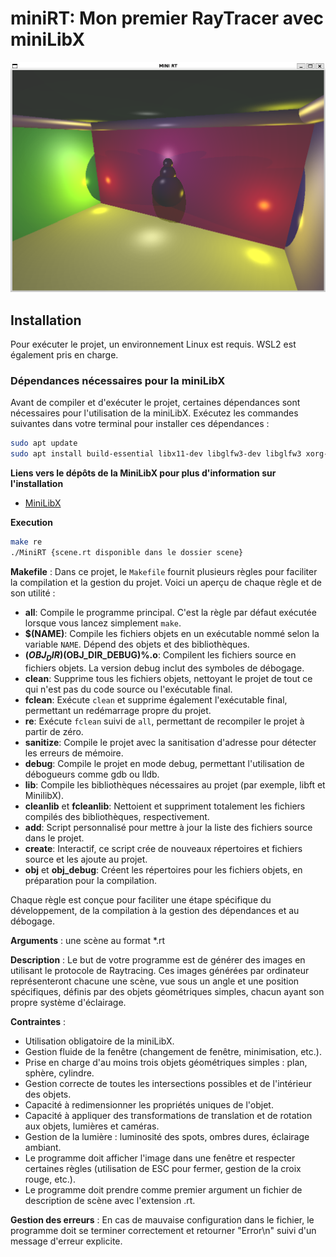 # miniRT: Mon premier RayTracer avec miniLibX

![scene](screenshot/scene.png)

## Installation

Pour exécuter le projet, un environnement Linux est requis. WSL2 est également pris en charge.

### Dépendances nécessaires pour la miniLibX

Avant de compiler et d'exécuter le projet, certaines dépendances sont nécessaires pour l'utilisation de la miniLibX.
Exécutez les commandes suivantes dans votre terminal pour installer ces dépendances :

```bash
sudo apt update
sudo apt install build-essential libx11-dev libglfw3-dev libglfw3 xorg-dev
```
**Liens vers le dépôts de la MiniLibX pour plus d'information sur l'installation**

- [MiniLibX](https://github.com/codam-coding-college/MLX42)

**Execution**

```bash
make re
./MiniRT {scene.rt disponible dans le dossier scene}
```

**Makefile** : 
Dans ce projet, le `Makefile` fournit plusieurs règles pour faciliter la compilation et la gestion du projet. 
Voici un aperçu de chaque règle et de son utilité :

- **all**: Compile le programme principal. C'est la règle par défaut exécutée lorsque vous lancez simplement `make`.
- **$(NAME)**: Compile les fichiers objets en un exécutable nommé selon la variable `NAME`. Dépend des objets et des bibliothèques.
- **$(OBJ_DIR)%.o** et **$(OBJ_DIR_DEBUG)%.o**: Compilent les fichiers source en fichiers objets. La version debug inclut des symboles de débogage.
- **clean**: Supprime tous les fichiers objets, nettoyant le projet de tout ce qui n'est pas du code source ou l'exécutable final.
- **fclean**: Exécute `clean` et supprime également l'exécutable final, permettant un redémarrage propre du projet.
- **re**: Exécute `fclean` suivi de `all`, permettant de recompiler le projet à partir de zéro.
- **sanitize**: Compile le projet avec la sanitisation d'adresse pour détecter les erreurs de mémoire.
- **debug**: Compile le projet en mode debug, permettant l'utilisation de débogueurs comme gdb ou lldb.
- **lib**: Compile les bibliothèques nécessaires au projet (par exemple, libft et MinilibX).
- **cleanlib** et **fcleanlib**: Nettoient et suppriment totalement les fichiers compilés des bibliothèques, respectivement.
- **add**: Script personnalisé pour mettre à jour la liste des fichiers source dans le projet.
- **create**: Interactif, ce script crée de nouveaux répertoires et fichiers source et les ajoute au projet.
- **obj** et **obj_debug**: Créent les répertoires pour les fichiers objets, en préparation pour la compilation.

Chaque règle est conçue pour faciliter une étape spécifique du développement, 
de la compilation à la gestion des dépendances et au débogage.

**Arguments** : une scène au format *.rt

**Description** : Le but de votre programme est de générer des images en utilisant le protocole de Raytracing. 
Ces images générées par ordinateur représenteront chacune une scène, vue sous un angle et une position spécifiques, 
définis par des objets géométriques simples, chacun ayant son propre système d'éclairage.

**Contraintes** :
- Utilisation obligatoire de la miniLibX.
- Gestion fluide de la fenêtre (changement de fenêtre, minimisation, etc.).
- Prise en charge d'au moins trois objets géométriques simples : plan, sphère, cylindre.
- Gestion correcte de toutes les intersections possibles et de l'intérieur des objets.
- Capacité à redimensionner les propriétés uniques de l'objet.
- Capacité à appliquer des transformations de translation et de rotation aux objets, lumières et caméras.
- Gestion de la lumière : luminosité des spots, ombres dures, éclairage ambiant.
- Le programme doit afficher l'image dans une fenêtre et respecter certaines règles (utilisation de ESC pour fermer, gestion de la croix rouge, etc.).
- Le programme doit prendre comme premier argument un fichier de description de scène avec l'extension .rt.

**Gestion des erreurs** : En cas de mauvaise configuration dans le fichier, le programme doit se terminer correctement et retourner "Error\n" suivi d'un message d'erreur explicite.

